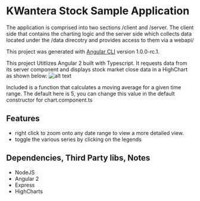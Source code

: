 # KWantera Stock Sample Application 
The application is comprised into two sections /client and /server.  The client side that contains the charting logic and the server side which collects data located under the /data direcotry and provides access to them via a webapi/ 

This project was generated with [Angular CLI](https://github.com/angular/angular-cli) version 1.0.0-rc.1.

This project Utitlizes Angular 2 built with Typescript.  It requests data from its server component and displays stock market close data in a HighChart as shown below: 
![alt text](http://i.imgur.com/rfXQRVT.png)

Included is a function that calculates a moving average for a given time range.  The default here is 5, you can change this value in the default constructor for chart.component.ts

## Features
* right click to zoom onto any date range to view a more detailed view. 
* toggle the various series by clicking on the legends 

## Dependencies, Third Party libs, Notes 
* NodeJS
* Angular 2 
* Express
* HighCharts 
